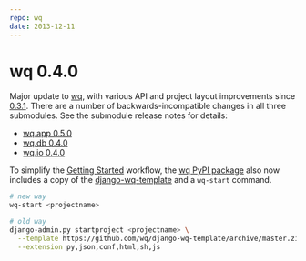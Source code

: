 ```yaml
---
repo: wq
date: 2013-12-11
---
```


# wq 0.4.0

Major update to [wq](http://wq.io), with various API and project layout improvements since [0.3.1](./wq-0.3.1.md).  There are a number of backwards-incompatible changes in all three submodules.  See the submodule release notes for details:
- [wq.app 0.5.0](./wq.app-0.5.0.md)
- [wq.db 0.4.0](./wq.db-0.4.0.md)
- [wq.io 0.4.0](./itertable-0.4.0.md)

To simplify the [Getting Started](http://wq.io/docs/setup) workflow, the [wq PyPI package](https://pypi.python.org/pypi/wq) also now includes a copy of the [django-wq-template](https://github.com/wq/django-wq-template) and a `wq-start` command.

``` bash
# new way
wq-start <projectname>

# old way
django-admin.py startproject <projectname> \
  --template https://github.com/wq/django-wq-template/archive/master.zip \
  --extension py,json,conf,html,sh,js
```
